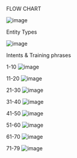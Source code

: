 FLOW CHART

![image](https://github.com/user-attachments/assets/7d43c046-bf1c-4556-8ae5-e4819d0bac43)

Entity Types

![image](https://github.com/user-attachments/assets/6121b32d-d373-4023-b229-7b21304683a1)

Intents & Training phrases

1-10
![image](https://github.com/user-attachments/assets/9fc60f01-539d-4e26-a33e-5eb80440878b)

11-20
![image](https://github.com/user-attachments/assets/2825cf07-1424-4933-9cb1-d75318580205)

21-30
![image](https://github.com/user-attachments/assets/44e6f90c-1011-4fcf-9e00-63f984de7994)

31-40
![image](https://github.com/user-attachments/assets/52442152-b8b5-40c8-8eb8-282bc66db6dc)

41-50
![image](https://github.com/user-attachments/assets/3a27a996-df23-4bcf-b6a3-0c5cbc3a8f34)

51-60
![image](https://github.com/user-attachments/assets/61285905-e1ad-403a-b0e7-59ee2ee6255f)

61-70
![image](https://github.com/user-attachments/assets/8a9bd918-19a0-4983-8c50-de0a0625175c)

71-79
![image](https://github.com/user-attachments/assets/16f8972d-f5cc-41b3-a40d-8f03cdb8ce43)

